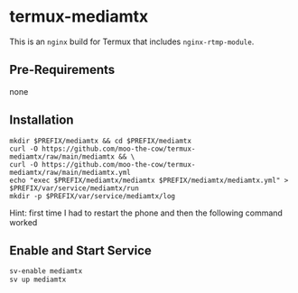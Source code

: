 # termux-mediamtx

This is an `nginx` build for Termux that includes `nginx-rtmp-module`.

## Pre-Requirements
none

## Installation
```
mkdir $PREFIX/mediamtx && cd $PREFIX/mediamtx
curl -O https://github.com/moo-the-cow/termux-mediamtx/raw/main/mediamtx && \
curl -O https://github.com/moo-the-cow/termux-mediamtx/raw/main/mediamtx.yml
echo "exec $PREFIX/mediamtx/mediamtx $PREFIX/mediamtx/mediamtx.yml" > $PREFIX/var/service/mediamtx/run
mkdir -p $PREFIX/var/service/mediamtx/log
```

Hint: first time I had to restart the phone and then the following command worked
## Enable and Start Service
```sh
sv-enable mediamtx
sv up mediamtx
```
